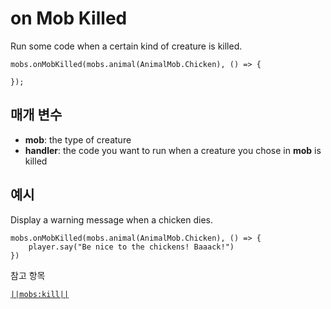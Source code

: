 # on Mob Killed

Run some code when a certain kind of creature is killed.

```sig
mobs.onMobKilled(mobs.animal(AnimalMob.Chicken), () => {

});
```

## 매개 변수

* **mob**: the type of creature
* **handler**: the code you want to run when a creature you chose in **mob** is killed

## 예시

Display a warning message when a chicken dies.

```blocks
mobs.onMobKilled(mobs.animal(AnimalMob.Chicken), () => {
    player.say("Be nice to the chickens! Baaack!")
})
```

참고 항목

[`||mobs:kill||`](/reference/mobs/kill)